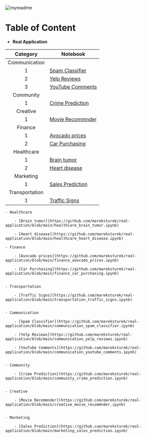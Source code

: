 ![myreadme](https://user-images.githubusercontent.com/70707092/95544092-d0b72880-09bf-11eb-90f7-bdca493307f7.png)

# Table of Content

- **Real Application**


| Category | Notebook |
|:-:|-|
| Communication   |
| 1 | [Spam Classifier](https://github.com/mareksturek/real-application/blob/main/communication_spam_classifier.ipynb) |
| 2 | [Yelp Reviews](https://github.com/mareksturek/real-application/blob/main/communication_yelp_reviews.ipynb) |
| 3 | [YouTube Comments](https://github.com/mareksturek/real-application/blob/main/communication_youtube_comments.ipynb) |
| Community |  |
| 1 | [Crime Prediction](https://github.com/mareksturek/real-application/blob/main/community_crime_prediction.ipynb) |
| Creative |  |
| 1 | [Movie Recommnder](https://github.com/mareksturek/real-application/blob/main/creative_movie_recommnder.ipynb) |
| Finance |  |
| 1 | [Avocado prices](https://github.com/mareksturek/real-application/blob/main/finance_avocado_prices.ipynb) |
| 2 | [Car Purchasing](https://github.com/mareksturek/real-application/blob/main/finance_car_purchasing.ipynb) |
| Healthcare |  |
| 1 | [Brain tumor](https://github.com/mareksturek/real-application/blob/main/healthcare_brain_tumor.ipynb) |
| 2 | [Heart disease](https://github.com/mareksturek/real-application/blob/main/healthcare_heart_disease.ipynb) |
| Marketing |  |
| 1 | [Sales Prediction](https://github.com/mareksturek/real-application/blob/main/marketing_sales_prediction.ipynb) |
| Transportation |  |
| 1 | [Traffic Signs](https://github.com/mareksturek/real-application/blob/main/transportation_traffic_signs.ipynb) |






  
    - Healthcare

        - [Brain tumor](https://github.com/mareksturek/real-application/blob/main/healthcare_brain_tumor.ipynb)

        - [Heart disease](https://github.com/mareksturek/real-application/blob/main/healthcare_heart_disease.ipynb)
          
    - Finance
    
        - [Avocado prices](https://github.com/mareksturek/real-application/blob/main/finance_avocado_prices.ipynb)
         
        - [Car Purchasing](https://github.com/mareksturek/real-application/blob/main/finance_car_purchasing.ipynb)
        

    - Transportation
    
        - [Traffic Signs](https://github.com/mareksturek/real-application/blob/main/transportation_traffic_signs.ipynb)
         
 
    - Communication
    
        - [Spam Classifier](https://github.com/mareksturek/real-application/blob/main/communication_spam_classifier.ipynb)

        - [Yelp Reviews](https://github.com/mareksturek/real-application/blob/main/communication_yelp_reviews.ipynb)
        
        - [YouTube Comments](https://github.com/mareksturek/real-application/blob/main/communication_youtube_comments.ipynb)

         
    - Community 
    
        - [Crime Prediction](https://github.com/mareksturek/real-application/blob/main/community_crime_prediction.ipynb)
                
                
    - Creative 
    
        - [Movie Recommnder](https://github.com/mareksturek/real-application/blob/main/creative_movie_recommnder.ipynb)
                
         
    - Marketing
    
        - [Sales Prediction](https://github.com/mareksturek/real-application/blob/main/marketing_sales_prediction.ipynb)
                
         
        
         
                
         
    
  
         
                
         
    

                
         
         
    

        
         
         
    
